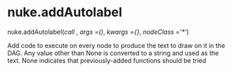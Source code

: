 # nuke.addAutolabel
nuke.addAutolabel(_call_ , _args =()_, _kwargs ={}_, _nodeClass ='*'_)

Add code to execute on every node to produce the text to draw on it in the DAG. Any value other than None is converted to a string and used as the text. None indicates that previously-added functions should be tried